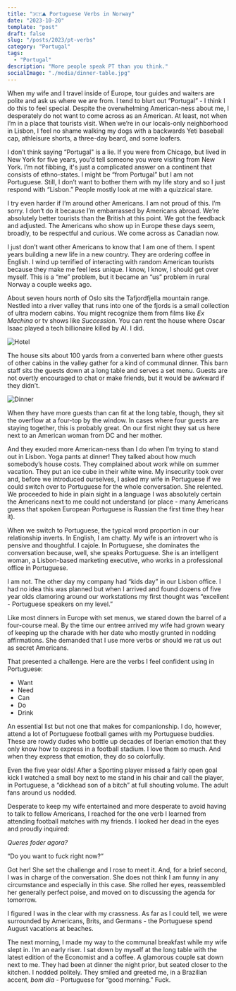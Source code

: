 ```yaml
---
title: "🇵🇹⛰️ Portuguese Verbs in Norway"
date: "2023-10-20"
template: "post"
draft: false
slug: "/posts/2023/pt-verbs"
category: "Portugal"
tags:
  - "Portugal"
description: "More people speak PT than you think."
socialImage: "./media/dinner-table.jpg"
---
```


When my wife and I travel inside of Europe, tour guides and waiters are polite and ask us where we are from. I tend to blurt out “Portugal” - I think I do this to feel special. Despite the overwhelming American-ness about me, I desperately do not want to come across as an American. At least, not when I’m in a place that tourists visit. When we’re in our locals-only neighborhood in Lisbon, I feel no shame walking my dogs with a backwards Yeti baseball cap, athleisure shorts, a three-day beard, and some loafers.

I don’t think saying “Portugal" is a lie. If you were from Chicago, but lived in New York for five years, you’d tell someone you were visiting from New York. I’m not fibbing, it's just a complicated answer on a continent that consists of ethno-states. I might be “from Portugal” but I am not Portuguese. Still, I don’t want to bother them with my life story and so I just respond with “Lisbon.” People mostly look at me with a quizzical stare.

I try even harder if I’m around other Americans. I am not proud of this. I’m sorry. I don’t do it because I’m embarrassed by Americans abroad. We’re absolutely better tourists than the British at this point. We got the feedback and adjusted. The Americans who show up in Europe these days seem, broadly, to be respectful and curious. We come across as Canadian now.

I just don’t want other Americans to know that I am one of them. I spent years building a new life in a new country. They are ordering coffee in English. I wind up terrified of interacting with random American tourists because they make me feel less unique. I know, I know, I should get over myself. This is a “me” problem, but it became an “us” problem in rural Norway a couple weeks ago.

About seven hours north of Oslo sits the Tafjordfjella mountain range. Nestled into a river valley that runs into one of the fjords is a small collection of ultra modern cabins. You might recognize them from films like *Ex Machina* or tv shows like *Succession*. You can rent the house where Oscar Isaac played a tech billionaire killed by AI. I did.

![Hotel](./media/hotel.png)

The house sits about 100 yards from a converted barn where other guests of other cabins in the valley gather for a kind of communal dinner. This barn staff sits the guests down at a long table and serves a set menu. Guests are not overtly encouraged to chat or make friends, but it would be awkward if they didn’t.

![Dinner](./media/dinner-table.png)

When they have more guests than can fit at the long table, though, they sit the overflow at a four-top by the window. In cases where four guests are staying together, this is probably great. On our first night they sat us here next to an American woman from DC and her mother.

And they exuded more American-ness than I do when I’m trying to stand out in Lisbon. Yoga pants at dinner! They talked about how much somebody’s house costs. They complained about work while on summer vacation. They put an ice cube in their white wine. My insecurity took over and, before we introduced ourselves, I asked my wife in Portuguese if we could switch over to Portuguese for the whole conversation. She relented. We proceeded to hide in plain sight in a language I was absolutely certain the Americans next to me could not understand (or place - many Americans guess that spoken European Portuguese is Russian the first time they hear it).

When we switch to Portuguese, the typical word proportion in our relationship inverts. In English, I am chatty. My wife is an introvert who is pensive and thoughtful. I cajole. In Portuguese, she dominates the conversation because, well, she speaks Portuguese. She is an intelligent woman, a Lisbon-based marketing executive, who works in a professional office in Portuguese.

I am not. The other day my company had “kids day” in our Lisbon office. I had no idea this was planned but when I arrived and found dozens of five year olds clamoring around our workstations my first thought was “excellent - Portuguese speakers on my level.”

Like most dinners in Europe with set menus, we stared down the barrel of a four-course meal. By the time our entree arrived my wife had grown weary of keeping up the charade with her date who mostly grunted in nodding affirmations. She demanded that I use more verbs or should we rat us out as secret Americans.

That presented a challenge. Here are the verbs I feel confident using in Portuguese:

* Want
* Need
* Can
* Do
* Drink

An essential list but not one that makes for companionship. I do, however, attend a lot of Portuguese football games with my Portuguese buddies. These are rowdy dudes who bottle up decades of Iberian emotion that they only know how to express in a football stadium. I love them so much. And when they express that emotion, they do so colorfully.

Even the five year olds! After a Sporting player missed a fairly open goal kick I watched a small boy next to me stand in his chair and call the player, in Portuguese, a “dickhead son of a bitch” at full shouting volume. The adult fans around us nodded.

Desperate to keep my wife entertained and more desperate to avoid having to talk to fellow Americans, I reached for the one verb I learned from attending football matches with my friends. I looked her dead in the eyes and proudly inquired:

*Queres foder agora?*

“Do you want to fuck right now?”

Got her! She set the challenge and I rose to meet it. And, for a brief second, I was in charge of the conversation. She does not think I am funny in any circumstance and especially in this case. She rolled her eyes, reassembled her generally perfect poise, and moved on to discussing the agenda for tomorrow.

I figured I was in the clear with my crassness. As far as I could tell, we were surrounded by Americans, Brits, and Germans - the Portuguese spend August vacations at beaches.

The next morning, I made my way to the communal breakfast while my wife slept in. I’m an early riser. I sat down by myself at the long table with the latest edition of the Economist and a coffee. A glamorous couple sat down next to me. They had been at dinner the night prior, but seated closer to the kitchen. I nodded politely. They smiled and greeted me, in a Brazilian accent, *bom dia* - Portuguese for “good morning.” Fuck.

